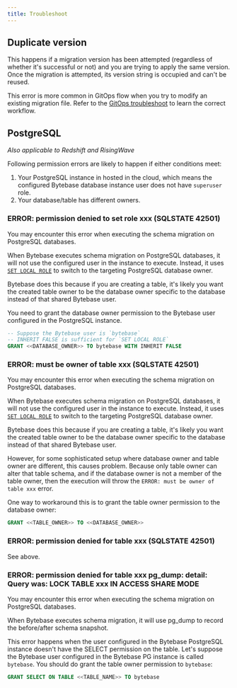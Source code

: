 ```yaml
---
title: Troubleshoot
---
```


## Duplicate version

This happens if a migration version has been attempted (regardless of whether it's successful or not) and you are trying to apply the same version. Once the migration is attempted, its version string is occupied and can't be reused.

This error is more common in GitOps flow when you try to modify an existing migration file. Refer to the [GitOps troubleshoot](/docs/vcs-integration/troubleshoot/#duplicate-version)
to learn the correct workflow.

## PostgreSQL

_Also applicable to Redshift and RisingWave_

<HintBlock type="info">

Following permission errors are likely to happen if either conditions meet:

1. Your PostgreSQL instance in hosted in the cloud, which means the configured Bytebase database instance
   user does not have `superuser` role.
1. Your database/table has different owners.

</HintBlock>

### ERROR: permission denied to set role xxx (SQLSTATE 42501)

You may encounter this error when executing the schema migration on PostgreSQL databases.

When Bytebase executes schema migration on PostgreSQL databases, it will not use the configured user
in the instance to execute. Instead, it uses [`SET LOCAL ROLE`](https://github.com/bytebase/bytebase/blob/b79d79d81279a29ab6e9f147632f5a2631755299/backend/plugin/db/pg/pg.go#L340-L341) to switch to the
targeting PostgreSQL database owner.

Bytebase does this because if you are creating a table, it's likely you want the created table
owner to be the database owner specific to the database instead of that shared Bytebase user.

You need to grant the database owner permission to the Bytebase user configured in the PostgreSQL instance.

```sql
-- Suppose the Bytebase user is `bytebase`
-- INHERIT FALSE is sufficient for `SET LOCAL ROLE`
GRANT <<DATABASE_OWNER>> TO bytebase WITH INHERIT FALSE
```

### ERROR: must be owner of table xxx (SQLSTATE 42501)

You may encounter this error when executing the schema migration on PostgreSQL databases.

When Bytebase executes schema migration on PostgreSQL databases, it will not use the configured user
in the instance to execute. Instead, it uses [`SET LOCAL ROLE`](https://github.com/bytebase/bytebase/blob/b79d79d81279a29ab6e9f147632f5a2631755299/backend/plugin/db/pg/pg.go#L340-L341) to switch to the
targeting PostgreSQL database owner.

Bytebase does this because if you are creating a table, it's likely you want the created table
owner to be the database owner specific to the database instead of that shared Bytebase user.

However, for some sophisticated setup where database owner and table owner are different, this causes problem.
Because only table owner can alter that table schema, and if the database owner is not a member of
the table owner, then the execution will throw the `ERROR: must be owner of table xxx` error.

One way to workaround this is to grant the table owner permission to the database owner:

```sql
GRANT <<TABLE_OWNER>> TO <<DATABASE_OWNER>>
```

### ERROR: permission denied for table xxx (SQLSTATE 42501)

See above.

### ERROR: permission denied for table xxx pg_dump: detail: Query was: LOCK TABLE xxx IN ACCESS SHARE MODE

You may encounter this error when executing the schema migration on PostgreSQL databases.

When Bytebase executes schema migration, it will use pg_dump to record the before/after schema snapshot.

This error happens when the user configured in the Bytebase PostgreSQL instance doesn't have the SELECT permission on the table. Let's suppose the Bytebase user
configured in the Bytebase PG instance is called `bytebase`. You should do grant
the table owner permission to `bytebase`:

```sql
GRANT SELECT ON TABLE <<TABLE_NAME>> TO bytebase
```
